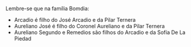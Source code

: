 Lembre-se que na família Bomdia:

* Arcadio é filho do José Arcadio e da Pilar Ternera
* Aureliano José é filho do Coronel Aureliano e da Pilar Ternera
* Aureliano Segundo e Remedios são filhos do Arcadio e da Sofía De La Piedad
